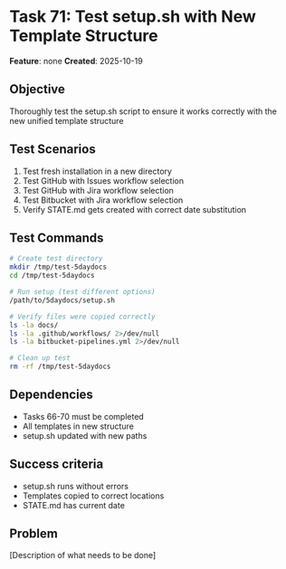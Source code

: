 # Task 71: Test setup.sh with New Template Structure

**Feature**: none
**Created**: 2025-10-19


## Objective
Thoroughly test the setup.sh script to ensure it works correctly with the new unified template structure

## Test Scenarios
1. Test fresh installation in a new directory
2. Test GitHub with Issues workflow selection
3. Test GitHub with Jira workflow selection
4. Test Bitbucket with Jira workflow selection
5. Verify STATE.md gets created with correct date substitution

## Test Commands
```bash
# Create test directory
mkdir /tmp/test-5daydocs
cd /tmp/test-5daydocs

# Run setup (test different options)
/path/to/5daydocs/setup.sh

# Verify files were copied correctly
ls -la docs/
ls -la .github/workflows/ 2>/dev/null
ls -la bitbucket-pipelines.yml 2>/dev/null

# Clean up test
rm -rf /tmp/test-5daydocs
```

## Dependencies
- Tasks 66-70 must be completed
- All templates in new structure
- setup.sh updated with new paths

## Success criteria
- setup.sh runs without errors
- Templates copied to correct locations
- STATE.md has current date

## Problem
[Description of what needs to be done]
